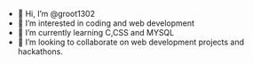 - 👋 Hi, I’m @groot1302
- 👀 I’m interested in coding and web development
- 🌱 I’m currently learning C,CSS and MYSQL
- 💞️ I’m looking to collaborate on web development projects and hackathons.


<!---
groot1302/groot1302 is a ✨ special ✨ repository because its `README.md` (this file) appears on your GitHub profile.
You can click the Preview link to take a look at your changes.
--->
